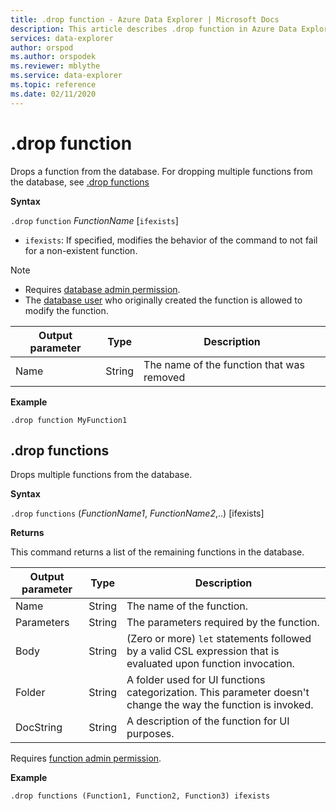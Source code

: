 ```yaml
---
title: .drop function - Azure Data Explorer | Microsoft Docs
description: This article describes .drop function in Azure Data Explorer.
services: data-explorer
author: orspod
ms.author: orspodek
ms.reviewer: mblythe
ms.service: data-explorer
ms.topic: reference
ms.date: 02/11/2020
---
```

# .drop function

Drops a function from the database.
For dropping multiple functions from the database, see [.drop functions](#.drop-functions)

**Syntax**

`.drop` `function` *FunctionName* [`ifexists`]

* `ifexists`: If specified, modifies the behavior of the command to
  not fail for a non-existent function.

> [!NOTE]
> * Requires [database admin permission](../management/access-control/role-based-authorization.md).
> * The [database user](../management/access-control/role-based-authorization.md) who originally created the function is allowed to modify the function.  
    
|Output parameter |Type |Description
|---|---|--- 
|Name  |String |The name of the function that was removed
 
**Example** 

```
.drop function MyFunction1
```

## .drop functions

Drops multiple functions from the database.

**Syntax**

`.drop` `functions` (*FunctionName1*, *FunctionName2*,..) [ifexists]

**Returns**

This command returns a list of the remaining functions in the database.

|Output parameter |Type |Description
|---|---|--- 
|Name  |String |The name of the function. 
|Parameters  |String |The parameters required by the function.
|Body  |String |(Zero or more) `let` statements followed by a valid CSL expression that is evaluated upon function invocation.
|Folder|String|A folder used for UI functions categorization. This parameter doesn't change the way the function is invoked.
|DocString|String|A description of the function for UI purposes.

Requires [function admin permission](../management/access-control/role-based-authorization.md).

**Example** 
 
```
.drop functions (Function1, Function2, Function3) ifexists
```